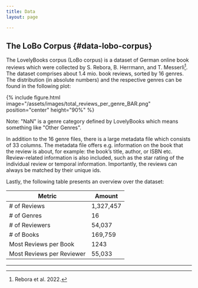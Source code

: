 ```yaml
---
title: Data
layout: page

---
```


## The LoBo Corpus {#data-lobo-corpus}

The LovelyBooks corpus (LoBo corpus) is a dataset of German online book reviews which were collected by S. Rebora, B. Herrmann, and T. Messerli[^1]. The dataset comprises about 1.4 mio. book reviews, sorted by 16 genres. The distribution (in absolute numbers) and the respective genres can be found in the following plot:

{% include figure.html image="/assets/images/total_reviews_per_genre_BAR.png" position="center" height="90%" %} 

Note: "NaN" is a genre category defined by LovelyBooks which means something like "Other Genres".

In addition to the 16 genre files, there is a large metadata file which consists of 33 columns. The metadata file offers e.g. information on the book that the review is about, for example: the book’s title, author, or ISBN etc. Review-related information is also included, such as the star rating of the individual review or temporal information. Importantly, the reviews can always be matched by their unique ids.

Lastly, the following table presents an overview over the dataset:

| **Metric** | **Amount** |
| --- | --- |
| # of Reviews | 1,327,457 |
| # of Genres | 16 |
| # of Reviewers | 54,037 |
| # of Books | 169,759 |
| Most Reviews per Book | 1243 |
| Most Reviews per Reviewer | 55,033 |

---
[^1]: Rebora et al. 2022.